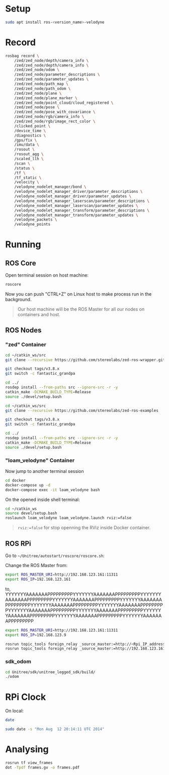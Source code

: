 # Setup

```bash
sudo apt install ros-<version_name>-velodyne
```

# Record

```bash
rosbag record \
	/zed/zed_node/depth/camera_info \
	/zed/zed_node/depth/camera_info \
	/zed/zed_node/odom \
	/zed/zed_node/parameter_descriptions \
	/zed/zed_node/parameter_updates \
	/zed/zed_node/path_map \
	/zed/zed_node/path_odom \
	/zed/zed_node/plane \
	/zed/zed_node/plane_marker \
	/zed/zed_node/point_cloud/cloud_registered \
	/zed/zed_node/pose \
	/zed/zed_node/pose_with_covariance \
	/zed/zed_node/rgb/camera_info \
	/zed/zed_node/rgb/image_rect_color \
	/clicked_point \
	/device_time \
	/diagnostics \
	/gps/fix \
	/imu/data \
	/rosout \
	/rosout_agg \
	/scaled_llh \
	/scan \
	/status \
	/tf \
	/tf_static \
	/velocity \
	/velodyne_nodelet_manager/bond \
	/velodyne_nodelet_manager_driver/parameter_descriptions \
	/velodyne_nodelet_manager_driver/parameter_updates \
	/velodyne_nodelet_manager_laserscan/parameter_descriptions \
	/velodyne_nodelet_manager_laserscan/parameter_updates \
	/velodyne_nodelet_manager_transform/parameter_descriptions \
	/velodyne_nodelet_manager_transform/parameter_updates \
	/velodyne_packets \
	/velodyne_points
```

# Running

## ROS Core

Open terminal session on host machine:

```bash
roscore
```

Now you can push "CTRL+Z" on Linux host to make process run in the background.

> Our host machine will be the ROS Master for all our nodes on containers and host.

## ROS Nodes

### "zed" Container

```bash
cd ~/catkin_ws/src
git clone --recursive https://github.com/stereolabs/zed-ros-wrapper.git

git checkout tags/v3.8.x
git switch -c fantastic_grandpa

cd ../
rosdep install --from-paths src --ignore-src -r -y
catkin_make -DCMAKE_BUILD_TYPE=Release
source ./devel/setup.bash
```

```bash
cd ~/catkin_ws/src
git clone --recursive https://github.com/stereolabs/zed-ros-examples

git checkout tags/v3.8.x
git switch -c fantastic_grandpa

cd ../
rosdep install --from-paths src --ignore-src -r -y
catkin_make -DCMAKE_BUILD_TYPE=Release
source ./devel/setup.bash
```


### "loam_velodyne" Container

Now jump to another terminal session

```bash 
cd docker
docker-compose up -d
docker-compose exec -it loam_velodyne bash
```

On the opened inside shell terminal:

```bash
cd ~/catkin_ws
source devel/setup.bash
roslaunch loam_velodyne loam_velodyne.launch rviz:=false
```

> `rviz:=false` for stop openning the RViz inside Docker container.

## ROS RPi

Go to `~/Unitree/autostart/roscore/roscore.sh`:

Change the ROS Master from:

```bash
export ROS_MASTER_URI=http://192.168.123.161:11311
export ROS_IP=192.168.123.161
```

to, YYYYYYYAAAAAAAPPPPPPPPPYYYYYYYAAAAAAAPPPPPPPPPYYYYYYYAAAAAAAPPPPPPPPPYYYYYYYAAAAAAAPPPPPPPPPYYYYYYYAAAAAAAPPPPPPPPPYYYYYYYAAAAAAAPPPPPPPPPYYYYYYYAAAAAAAPPPPPPPPPYYYYYYYAAAAAAAPPPPPPPPPYYYYYYYAAAAAAAPPPPPPPPPYYYYYYYAAAAAAAPPPPPPPPPYYYYYYYAAAAAAAPPPPPPPPPYYYYYYYAAAAAAAPPPPPPPPP

```bash
export ROS_MASTER_URI=http://192.168.123.161:11311
export ROS_IP=192.168.123.9
```

```bash
rosrun topic_tools foreign_relay _source_master:=http://<Rpi_IP_address>:11311 _source_topic:=/source_topic _destination_topic:=/destination_topic
rosrun topic_tools foreign_relay _source_master:=http://192.168.123.161:11311 _source_topic:=/camera1/range_visual_face _destination_topic:=/cam1
```

### sdk_odom

```bash
cd Unitree/sdk/unitree_legged_sdk/build/
./odom
```


# RPi Clock

On local:

```bash
date
```

```bash
sudo date -s "Mon Aug  12 20:14:11 UTC 2014"
```


# Analysing

```bash
rosrun tf view_frames
dot -Tpdf frames.gv -o frames.pdf
```